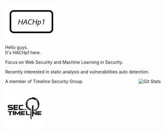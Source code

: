 ![hachp1](img/hachp1.png)

Hello guys.  
It's HACHp1 here.

Focus on Web Security and Machine Learning in Security.

Recently interested in static analysis and vulnerabilities auto detection.

<img alt="Git Stats" src="https://github-readme-stats.vercel.app/api?username=HACHp1&show_icons=true" align="right" height="150" />

A member of Timeline Security Group.

![tls](img/tls.jpg)
